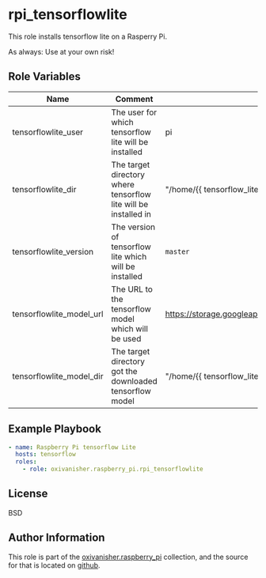 rpi_tensorflowlite
==================

This role installs tensorflow lite on a Rasperry Pi.

As always: Use at your own risk!

Role Variables
--------------

| Name                      | Comment                                                         | Default value                |
|---------------------------|-----------------------------------------------------------------|------------------------------|
| tensorflowlite_user      | The user for which tensorflow lite will be installed            | pi |
| tensorflowlite_dir       | The target directory where tensorflow lite will be installed in | "/home/{{ tensorflow_lite_user }}/tensorflow/tensorflow_src" |
| tensorflowlite_version   | The version of tensorflow lite which will be installed          | `master` |
| tensorflowlite_model_url | The URL to the tensorflow model which will be used              | https://storage.googleapis.com/download.tensorflow.org/models/tflite/coco_ssd_mobilenet_v1_1.0_quant_2018_06_29.zip |
| tensorflowlite_model_dir | The target directory got the downloaded tensorflow model        | "/home/{{ tensorflow_lite_user }}/tensorflow/model" |


Example Playbook
----------------
```yaml
- name: Raspberry Pi tensorflow Lite
  hosts: tensorflow
  roles:
    - role: oxivanisher.raspberry_pi.rpi_tensorflowlite                     # install tensorflow lite
```

License
-------

BSD

Author Information
------------------

This role is part of the [oxivanisher.raspberry_pi](https://galaxy.ansible.com/ui/repo/published/oxivanisher/raspberry_pi/) collection, and the source for that is located on [github](https://github.com/oxivanisher/collection-raspberry_pi).
